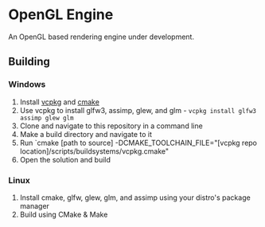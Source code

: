 # OpenGL Engine
An OpenGL based rendering engine under development.

## Building
### Windows
1. Install [vcpkg](https://github.com/microsoft/vcpkg) and [cmake](https://cmake.org/install/)
2. Use vcpkg to install glfw3, assimp, glew, and glm - `vcpkg install glfw3 assimp glew glm`
3. Clone and navigate to this repository in a command line
4. Make a build directory and navigate to it
5. Run `cmake [path to source] -DCMAKE_TOOLCHAIN_FILE="[vcpkg repo location]/scripts/buildsystems/vcpkg.cmake"
6. Open the solution and build

### Linux
1. Install cmake, glfw, glew, glm, and assimp using your distro's package manager
2. Build using CMake & Make
